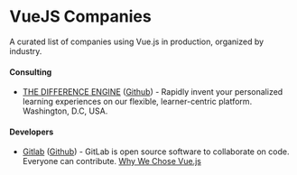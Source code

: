 # VueJS Companies

A curated list of companies using Vue.js in production, organized by industry.

#### Consulting
* [THE DIFFERENCE ENGINE](http://www.thedifferenceengine.io/) ([Github](https://github.com/the-difference-engine)) - Rapidly invent your personalized learning experiences on our flexible, learner-centric platform. Washington, D.C, USA.

#### Developers

* [Gitlab](https://about.gitlab.com/) ([Github](https://github.com/gitlabhq)) - GitLab is open source software to collaborate on code. Everyone can contribute. [Why We Chose Vue.js](https://about.gitlab.com/2016/10/20/why-we-chose-vue/)
